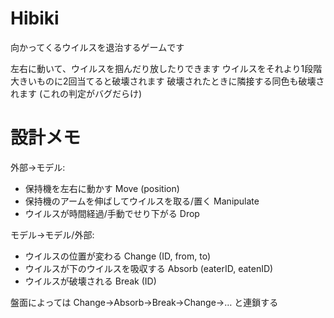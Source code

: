# Hibiki

向かってくるウイルスを退治するゲームです

左右に動いて、ウイルスを掴んだり放したりできます
ウイルスをそれより1段階大きいものに2回当てると破壊されます
破壊されたときに隣接する同色も破壊されます (これの判定がバグだらけ)


# 設計メモ

外部→モデル:
- 保持機を左右に動かす Move (position) 
- 保持機のアームを伸ばしてウイルスを取る/置く Manipulate
- ウイルスが時間経過/手動でせり下がる Drop

モデル→モデル/外部:
- ウイルスの位置が変わる Change (ID, from, to)
- ウイルスが下のウイルスを吸収する Absorb (eaterID, eatenID)
- ウイルスが破壊される Break (ID)

盤面によっては Change→Absorb→Break→Change→… と連鎖する
